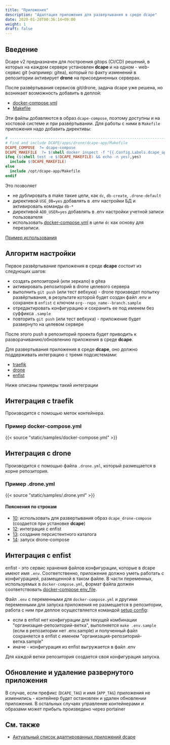 ```yaml
---
title: "Приложения"
description: "Адаптация приложения для развертывания в среде dcape"
date: 2020-01-28T00:36:14+09:00
weight: 1
draft: false
---
```


## Введение

Dcape v2 предназначен для построения gitops (CI/CD) решений, в которых на каждом сервере установлен **dcape** и на одном - web-сервис git (например: gitea), который по факту изменений в репозитории активирует **drone** на присоединенных серверах.

После развёртывания сервисов git/drone, задача dcape уже решена, но возникает возможность добавить в деплой:

* [docker-compose.yml](https://github.com/dopos/dcape/blob/v2/apps/drone/dcape-app/docker-compose.yml)
* [Makefile](https://github.com/dopos/dcape/blob/v2/apps/drone/dcape-app/Makefile)

Эти файлы добавляются в образ `dcape-compose`, поэтому доступны и на хостовой системе и при развёртывании. Для работы с ними в `Makefile` приложения надо добавить директивы:

```Makefile
# ------------------------------------------------------------------------------
# Find and include DCAPE/apps/drone/dcape-app/Makefile
DCAPE_COMPOSE  ?= dcape-compose
DCAPE_MAKEFILE  ?= $(shell docker inspect -f "{{.Config.Labels.dcape_app_makefile}}" $(DCAPE_COMPOSE))
ifeq ($(shell test -e $(DCAPE_MAKEFILE) && echo -n yes),yes)
  include $(DCAPE_MAKEFILE)
else
  include /opt/dcape-app/Makefile
endif
```
Это позволяет
* не дублировать в make такие цели, как `dc`, `db-create`, `.drone-default`
* директивой `USE_DB=yes` добавлять в .env настройки БД и активировать команды `db-*`
* директивой `ADD_USER=yes` добавлять в .env настройки учетной записи пользователя
* использовать [docker-compose.yml](https://github.com/dopos/dcape/blob/v2/apps/drone/dcape-app/docker-compose.yml) в цели `dc` как основу для перезаписи.

[Пример использования](https://github.com/dopos/dcape-app-gomodproxy)


## Алгоритм настройки

Первое развёртывание приложения в среде **dcape** состоит из следующих шагов:

* создать репозиторий (или зеркало) в gitea
* активировать репозиторий в drone целевого сервера
* выполнить `git push` (или тест вебхука) - drone произведет попытку развёртывания, в результате которой будет создан файл .env и сохранен в `enfist` с ключом `org--repo_name--branch.sample`
* отредактировать конфигурацию и сохранить ее под именем без суффикса `.sample`
* повторить `git push` (или тест вебхука) - приложение будет развернуто на целевом сервере

После этого push в репозиторий проекта будет приводить к разворачиванию/обновлению приложения в среде **dcape**.

Для развертывания приложения в среде **dcape**, оно должно поддерживать интеграцию с тремя подсистемами:

* [traefik](/dcape/baseapps/traefik)
* [drone](/dcape/baseapps/drone)
* [enfist](/dcape/baseapps/enfist)

Ниже описаны примеры такий интеграции

## Интеграция с traefik

Производится с помощью меток контейнера.

### Пример docker-compose.yml

{{< source "static/samples/docker-compose.yml" >}}

## Интеграция с drone

Производится с помощью файла `.drone.yml`, который размещается в корне репозитория.

### Пример .drone.yml

{{< source "static/samples/.drone.yml" >}}

#### Пояснения по строкам

* [10](/dcape/usage/apps/#static/samples/.drone.yml-10): использовать для развертывания образ `dcape_drone-compose` (создается при установке **dcape**)
* [12](/dcape/usage/apps/#static/samples/.drone.yml-12): интеграция с enfist
* [13](/dcape/usage/apps/#static/samples/.drone.yml-13): создание персистентного каталога
* [14](/dcape/usage/apps/#static/samples/.drone.yml-14): запуск drone-compose

## Интеграция с enfist

enfist - это сервис хранения файлов конфигурации, которые в dcape имеют имя `.env`. Соответственно, приложение должно уметь работать с конфигурацией, размещенной в таком файле. В части переменных, используемых в `docker-compose.yml`, формат файла должен соответствовать [docker-compose env_file](https://docs.docker.com/compose/compose-file/compose-file-v2/#env_file).

Файл `.env` c переменными для `docker-compose.yml` и другими переменными для запуска приложения не размещается в репозитории, работа с ним при деплое осуществляется командой [setup config](/dcape/usage/apps/#static/samples/.drone.yml-12):

* если в enfist нет конфигурации для текущей комбинации "организация-репозиторий-ветка", выполняется `make .env.sample` (если в репозитории нет .env.sample) и полученный файл сохраняется в enfist с именем "организация-репозиторий-ветка.sample"
* иначе - конфигурация из enfist выгружается в файл .env

Для каждой ветки репозитория создается своя конфигурация запуска.

## Обновление и удаление развернутого приложения

В случае, если префикс (`DCAPE_TAG`) и имя (`APP_TAG`) приложения не изменились - контейнер будет остановлен и удален обновлении приложения. В остальных случаях управление контейнерами и образами может прибыть произведено через portainer

## См. также

* [Актуальный список адаптированных приложений dcape](https://github.com/dopos?q=dcape-app)
